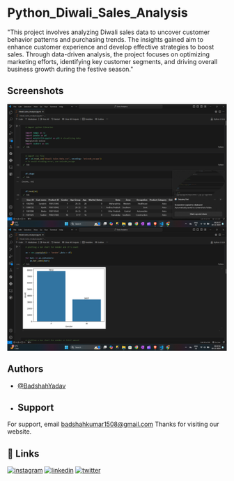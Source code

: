 # Python_Diwali_Sales_Analysis
 "This project involves analyzing Diwali sales data to uncover customer behavior patterns and purchasing trends. The insights gained aim to enhance customer experience and develop effective strategies to boost sales. Through data-driven analysis, the project focuses on optimizing marketing efforts, identifying key customer segments, and driving overall business growth during the festive season."


 ## Screenshots

<img align="center" src="Diwali_sales.png" width="1200" >
 <img align="center" src="Diwali_Sales_graph.png" width="1200" >

## Authors

- [@BadshahYadav](https://www.github.com/BadshahYadav)

- ## Support

For support, email badshahkumar1508@gmail.com 
Thanks for visiting our website. 

## 🔗 Links
[![instagram](https://img.shields.io/badge/instagram-000?style=for-the-badge&logo=ko-fi&logoColor=white)](https://github.com/BadshahYadav)
[![linkedin](https://img.shields.io/badge/linkedin-0A66C2?style=for-the-badge&logo=linkedin&logoColor=white)](https://www.linkedin.com/in/badshah-kumar-830146234/)
[![twitter](https://img.shields.io/badge/twitter-1DA1F2?style=for-the-badge&logo=twitter&logoColor=white)](https://twitter.com/_Emperor_4k)

